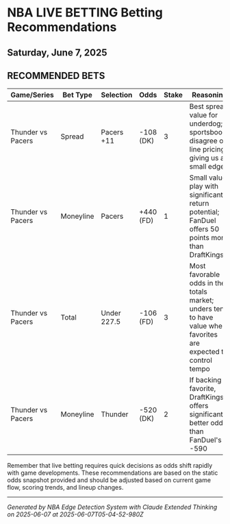 # NBA LIVE BETTING Betting Recommendations
## Saturday, June 7, 2025

## RECOMMENDED BETS
| Game/Series | Bet Type | Selection | Odds | Stake | Reasoning |
|-------------|----------|-----------|------|-------|-----------|
| Thunder vs Pacers | Spread | Pacers +11 | -108 (DK) | 3 | Best spread value for underdog; sportsbooks disagree on line pricing giving us a small edge |
| Thunder vs Pacers | Moneyline | Pacers | +440 (FD) | 1 | Small value play with significant return potential; FanDuel offers 50 points more than DraftKings |
| Thunder vs Pacers | Total | Under 227.5 | -106 (FD) | 3 | Most favorable odds in the totals market; unders tend to have value when favorites are expected to control tempo |
| Thunder vs Pacers | Moneyline | Thunder | -520 (DK) | 2 | If backing favorite, DraftKings offers significantly better odds than FanDuel's -590 |

Remember that live betting requires quick decisions as odds shift rapidly with game developments. These recommendations are based on the static odds snapshot provided and should be adjusted based on current game flow, scoring trends, and lineup changes.

---
*Generated by NBA Edge Detection System with Claude Extended Thinking on 2025-06-07 at 2025-06-07T05-04-52-980Z*

